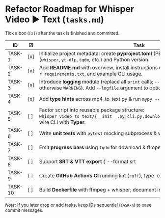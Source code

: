 # Refactor Roadmap for Whisper Video ► Text (`tasks.md`)
Tick a box (`[x]`) after the task is finished and committed.

| ID | ☑ | Task |
|----|----|------|
| TASK-1 | [x] | Initialize project metadata: create **pyproject.toml** (PEP 621) with pinned deps (`whisper`, `yt-dlp`, `tqdm`, etc.) and Python version. |
| TASK-2 | [x] | Add **README.md** with overview, install instructions using `uv venv` + `uv pip install -r requirements.txt`, and example CLI usage. |
| TASK-3 | [x] | Introduce **logging** module (replace all `print` calls; `--verbose` sets level to `INFO`, otherwise `WARNING`). Add `--logfile` argument to optionally append logs to a file. |
| TASK-4 | [x] | Add **type hints** across mp4_to_text.py & run `mypy --strict`; fix any typing issues. |
| TASK-5 | [ ] | Factor script into reusable package structure:<br>``whisper_video_to_text/{__init__.py,cli.py,download.py,convert.py,transcribe.py}``; wire CLI with **Typer**. |
| TASK-6 | [ ] | Write **unit tests** with `pytest` mocking subprocess & whisper (coverage ≥ 80%). |
| TASK-7 | [ ] | Emit **progress bars** using `tqdm` for download & ffmpeg conversion. |
| TASK-8 | [ ] | Support **SRT & VTT export** (`--format srt|vtt|txt`). |
| TASK-9 | [ ] | Create **GitHub Actions CI** running lint (`ruff`), type-check (`mypy`), and tests. |
| TASK-10 | [ ] | Build **Dockerfile** with ffmpeg + whisper; document in README. |

_Note:_ If you later drop or add tasks, keep IDs sequential (`TASK-n`) to ease commit messages.
